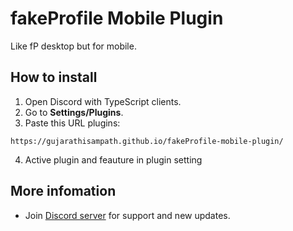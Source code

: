 # fakeProfile Mobile Plugin

Like fP desktop but for mobile.

## How to install

1. Open Discord with TypeScript clients.
2. Go to **Settings/Plugins**.
3. Paste this URL plugins:

```
https://gujarathisampath.github.io/fakeProfile-mobile-plugin/
```

4. Active plugin and feauture in plugin setting

## More infomation

- Join [Discord server](https://discord.gg/ffmkewQ4R7) for support and new updates.